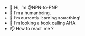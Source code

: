 - 👋 Hi, I’m @NPN-to-PNP
- 👀 I’m a humanbeing.
- 🌱 I’m currently learning something!
- 💞️ I’m looking a book calling AHA.
- 📫 How to reach me ?

<!---
NPN-to-PNP/NPN-to-PNP is a ✨ special ✨ repository because its `README.md` (this file) appears on your GitHub profile.
You can click the Preview link to take a look at your changes.
--->
